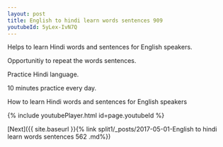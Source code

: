 ```yaml
---
layout: post
title: English to hindi learn words sentences 909 
youtubeId: 5yLex-IvN7Q
---
```

 
 
Helps to learn Hindi words and sentences for English speakers.

Opportunitiy to repeat the words sentences. 

Practice Hindi language. 
 
10 minutes practice every day. 
 
How to learn Hindi words and sentences for English speakers 
 
{% include youtubePlayer.html id=page.youtubeId %}
 
 
[Next]({{ site.baseurl }}{% link  split1/_posts/2017-05-01-English to hindi learn words sentences 562 .md%})
 
